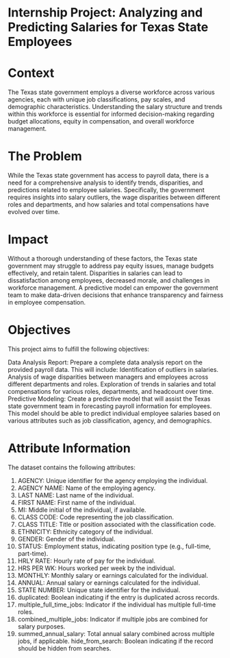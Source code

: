  
# Internship Project: Analyzing and Predicting Salaries for Texas State Employees

# Context
The Texas state government employs a diverse workforce across various agencies, each with unique job classifications, pay scales, and demographic characteristics. Understanding the salary structure and trends within this workforce is essential for informed decision-making regarding budget allocations, equity in compensation, and overall workforce management.

# The Problem
While the Texas state government has access to payroll data, there is a need for a comprehensive analysis to identify trends, disparities, and predictions related to employee salaries. Specifically, the government requires insights into salary outliers, the wage disparities between different roles and departments, and how salaries and total compensations have evolved over time.

# Impact
Without a thorough understanding of these factors, the Texas state government may struggle to address pay equity issues, manage budgets effectively, and retain talent. Disparities in salaries can lead to dissatisfaction among employees, decreased morale, and challenges in workforce management. A predictive model can empower the government team to make data-driven decisions that enhance transparency and fairness in employee compensation.

# Objectives
This project aims to fulfill the following objectives:

Data Analysis Report: Prepare a complete data analysis report on the provided payroll data. This will include:
Identification of outliers in salaries.
Analysis of wage disparities between managers and employees across different departments and roles.
Exploration of trends in salaries and total compensations for various roles, departments, and headcount over time.
Predictive Modeling: Create a predictive model that will assist the Texas state government team in forecasting payroll information for employees. This model should be able to predict individual employee salaries based on various attributes such as job classification, agency, and demographics.

# Attribute Information
The dataset contains the following attributes:

1. AGENCY: Unique identifier for the agency employing the individual.
2. AGENCY NAME: Name of the employing agency.
3. LAST NAME: Last name of the individual.
4. FIRST NAME: First name of the individual.
5. MI: Middle initial of the individual, if available.
6. CLASS CODE: Code representing the job classification.
7. CLASS TITLE: Title or position associated with the classification code.
8. ETHNICITY: Ethnicity category of the individual.
9. GENDER: Gender of the individual.
10. STATUS: Employment status, indicating position type (e.g., full-time, part-time).
11. HRLY RATE: Hourly rate of pay for the individual.
12. HRS PER WK: Hours worked per week by the individual.
13. MONTHLY: Monthly salary or earnings calculated for the individual.
14. ANNUAL: Annual salary or earnings calculated for the individual.
15. STATE NUMBER: Unique state identifier for the individual.
16. duplicated: Boolean indicating if the entry is duplicated across records.
17. multiple_full_time_jobs: Indicator if the individual has multiple full-time roles.
18. combined_multiple_jobs: Indicator if multiple jobs are combined for salary purposes.
19. summed_annual_salary: Total annual salary combined across multiple jobs, if applicable.
hide_from_search: Boolean indicating if the record should be hidden from searches.
